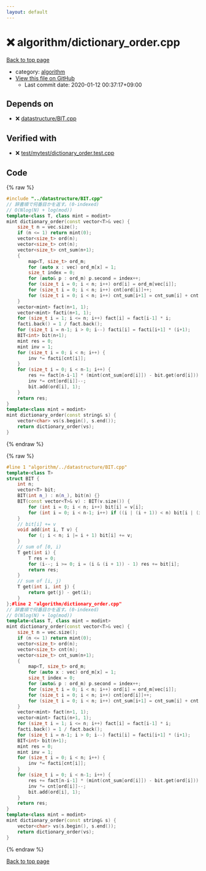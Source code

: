 ```yaml
---
layout: default
---
```


<!-- mathjax config similar to math.stackexchange -->
<script type="text/javascript" async
  src="https://cdnjs.cloudflare.com/ajax/libs/mathjax/2.7.5/MathJax.js?config=TeX-MML-AM_CHTML">
</script>
<script type="text/x-mathjax-config">
  MathJax.Hub.Config({
    TeX: { equationNumbers: { autoNumber: "AMS" }},
    tex2jax: {
      inlineMath: [ ['$','$'] ],
      processEscapes: true
    },
    "HTML-CSS": { matchFontHeight: false },
    displayAlign: "left",
    displayIndent: "2em"
  });
</script>

<script type="text/javascript" src="https://cdnjs.cloudflare.com/ajax/libs/jquery/3.4.1/jquery.min.js"></script>
<script src="https://cdn.jsdelivr.net/npm/jquery-balloon-js@1.1.2/jquery.balloon.min.js" integrity="sha256-ZEYs9VrgAeNuPvs15E39OsyOJaIkXEEt10fzxJ20+2I=" crossorigin="anonymous"></script>
<script type="text/javascript" src="../../assets/js/copy-button.js"></script>
<link rel="stylesheet" href="../../assets/css/copy-button.css" />


# :x: algorithm/dictionary_order.cpp

<a href="../../index.html">Back to top page</a>

* category: <a href="../../index.html#ed469618898d75b149e5c7c4b6a1c415">algorithm</a>
* <a href="{{ site.github.repository_url }}/blob/master/algorithm/dictionary_order.cpp">View this file on GitHub</a>
    - Last commit date: 2020-01-12 00:37:17+09:00




## Depends on

* :x: <a href="../datastructure/BIT.cpp.html">datastructure/BIT.cpp</a>


## Verified with

* :x: <a href="../../verify/test/mytest/dictionary_order.test.cpp.html">test/mytest/dictionary_order.test.cpp</a>


## Code

<a id="unbundled"></a>
{% raw %}
```cpp
#include "../datastructure/BIT.cpp"
// 辞書順で何番目かを返す。(0-indexed)
// O(Nlog(N) + log(mod))
template<class T, class mint = modint>
mint dictionary_order(const vector<T>& vec) {
	size_t n = vec.size();
	if (n <= 1) return mint(0);
	vector<size_t> ord(n);
	vector<size_t> cnt(n);
	vector<size_t> cnt_sum(n+1);
	{
		map<T, size_t> ord_m;
		for (auto x : vec) ord_m[x] = 1;
		size_t index = 0;
		for (auto& p : ord_m) p.second = index++;
		for (size_t i = 0; i < n; i++) ord[i] = ord_m[vec[i]];
		for (size_t i = 0; i < n; i++) cnt[ord[i]]++;
		for (size_t i = 0; i < n; i++) cnt_sum[i+1] = cnt_sum[i] + cnt[i];
	}
	vector<mint> fact(n+1, 1);
	vector<mint> facti(n+1, 1);
	for (size_t i = 1; i <= n; i++) fact[i] = fact[i-1] * i;
	facti.back() = 1 / fact.back();
	for (size_t i = n-1; i > 0; i--) facti[i] = facti[i+1] * (i+1);
	BIT<int> bit(n+1);
	mint res = 0;
	mint inv = 1;
	for (size_t i = 0; i < n; i++) {
		inv *= facti[cnt[i]];
	}
	for (size_t i = 0; i < n-1; i++) {
		res += fact[n-i-1] * (mint(cnt_sum[ord[i]]) - bit.get(ord[i])) * inv;
		inv *= cnt[ord[i]]--;
		bit.add(ord[i], 1);
	}
	return res;
}
template<class mint = modint>
mint dictionary_order(const string& s) {
	vector<char> vs(s.begin(), s.end());
	return dictionary_order(vs);
}
```
{% endraw %}

<a id="bundled"></a>
{% raw %}
```cpp
#line 1 "algorithm/../datastructure/BIT.cpp"
template<class T>
struct BIT {
	int n;
	vector<T> bit;
	BIT(int n_) : n(n_), bit(n) {}
	BIT(const vector<T>& v) : BIT(v.size()) {
		for (int i = 0; i < n; i++) bit[i] = v[i];
		for (int i = 0; i < n-1; i++) if ((i | (i + 1)) < n) bit[i | (i + 1)] += bit[i];
	}
	// bit[i] += v
	void add(int i, T v) {
		for (; i < n; i |= i + 1) bit[i] += v;
	}
	// sum of [0, i)
	T get(int i) {
		T res = 0;
		for (i--; i >= 0; i = (i & (i + 1)) - 1) res += bit[i];
		return res;
	}
	// sum of [i, j)
	T get(int i, int j) {
		return get(j) - get(i);
	}
};#line 2 "algorithm/dictionary_order.cpp"
// 辞書順で何番目かを返す。(0-indexed)
// O(Nlog(N) + log(mod))
template<class T, class mint = modint>
mint dictionary_order(const vector<T>& vec) {
	size_t n = vec.size();
	if (n <= 1) return mint(0);
	vector<size_t> ord(n);
	vector<size_t> cnt(n);
	vector<size_t> cnt_sum(n+1);
	{
		map<T, size_t> ord_m;
		for (auto x : vec) ord_m[x] = 1;
		size_t index = 0;
		for (auto& p : ord_m) p.second = index++;
		for (size_t i = 0; i < n; i++) ord[i] = ord_m[vec[i]];
		for (size_t i = 0; i < n; i++) cnt[ord[i]]++;
		for (size_t i = 0; i < n; i++) cnt_sum[i+1] = cnt_sum[i] + cnt[i];
	}
	vector<mint> fact(n+1, 1);
	vector<mint> facti(n+1, 1);
	for (size_t i = 1; i <= n; i++) fact[i] = fact[i-1] * i;
	facti.back() = 1 / fact.back();
	for (size_t i = n-1; i > 0; i--) facti[i] = facti[i+1] * (i+1);
	BIT<int> bit(n+1);
	mint res = 0;
	mint inv = 1;
	for (size_t i = 0; i < n; i++) {
		inv *= facti[cnt[i]];
	}
	for (size_t i = 0; i < n-1; i++) {
		res += fact[n-i-1] * (mint(cnt_sum[ord[i]]) - bit.get(ord[i])) * inv;
		inv *= cnt[ord[i]]--;
		bit.add(ord[i], 1);
	}
	return res;
}
template<class mint = modint>
mint dictionary_order(const string& s) {
	vector<char> vs(s.begin(), s.end());
	return dictionary_order(vs);
}
```
{% endraw %}

<a href="../../index.html">Back to top page</a>

